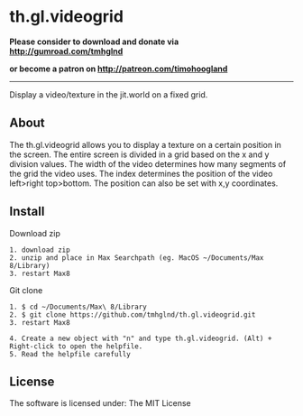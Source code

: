 # th.gl.videogrid

**Please consider to download and donate via http://gumroad.com/tmhglnd**

**or become a patron on http://patreon.com/timohoogland**

---

Display a video/texture in the jit.world on a fixed grid.

## About

The th.gl.videogrid allows you to display a texture on a certain position in the screen. The entire screen is divided in a grid based on the x and y division values. The width of the video determines how many segments of the grid the video uses. The index determines the position of the video left>right top>bottom.  The position can also be set with x,y coordinates.

## Install

Download zip
```
1. download zip
2. unzip and place in Max Searchpath (eg. MacOS ~/Documents/Max 8/Library)
3. restart Max8
```
Git clone
```
1. $ cd ~/Documents/Max\ 8/Library
2. $ git clone https://github.com/tmhglnd/th.gl.videogrid.git
3. restart Max8
```
```
4. Create a new object with "n" and type th.gl.videogrid. (Alt) + Right-click to open the helpfile.
5. Read the helpfile carefully
```
## License

The software is licensed under:
The MIT License
